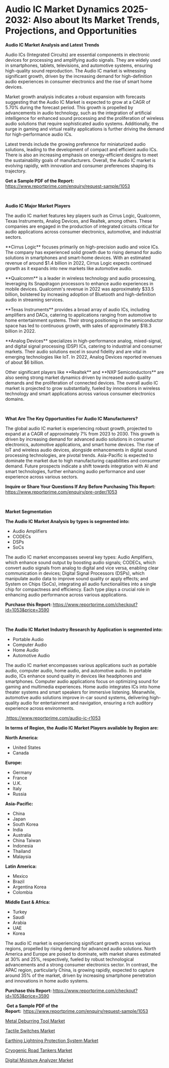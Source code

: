 <p><h1>Audio IC Market Dynamics 2025-2032: Also about Its Market Trends, Projections, and Opportunities</h1></p><p><strong>Audio IC Market Analysis and Latest Trends</strong></p>
<p><p>Audio ICs (Integrated Circuits) are essential components in electronic devices for processing and amplifying audio signals. They are widely used in smartphones, tablets, televisions, and automotive systems, ensuring high-quality sound reproduction. The Audio IC market is witnessing significant growth, driven by the increasing demand for high-definition audio experiences in consumer electronics and the rise of smart home devices.</p><p>Market growth analysis indicates a robust expansion with forecasts suggesting that the Audio IC Market is expected to grow at a CAGR of 5.70% during the forecast period. This growth is propelled by advancements in audio technology, such as the integration of artificial intelligence for enhanced sound processing and the proliferation of wireless audio solutions that require sophisticated audio systems. Additionally, the surge in gaming and virtual reality applications is further driving the demand for high-performance audio ICs.</p><p>Latest trends include the growing preference for miniaturized audio solutions, leading to the development of compact and efficient audio ICs. There is also an increasing emphasis on energy-efficient designs to meet the sustainability goals of manufacturers. Overall, the Audio IC market is evolving rapidly, with innovation and consumer preferences shaping its trajectory.</p></p>
<p><strong>Get a Sample PDF of the Report:&nbsp;</strong> <a href="https://www.reportprime.com/enquiry/request-sample/1053?utm_campaign=2660&utm_medium=2&utm_source=Github&utm_content=ia&utm_term=18032025&utm_id=audio-ic">https://www.reportprime.com/enquiry/request-sample/1053</a></p>
<p>&nbsp;</p>
<p><strong>Audio IC Major Market Players</strong></p>
<p><p>The audio IC market features key players such as Cirrus Logic, Qualcomm, Texas Instruments, Analog Devices, and Realtek, among others. These companies are engaged in the production of integrated circuits critical for audio applications across consumer electronics, automotive, and industrial sectors.</p><p>**Cirrus Logic** focuses primarily on high-precision audio and voice ICs. The company has experienced solid growth due to rising demand for audio solutions in smartphones and smart-home devices. With an estimated revenue of around $1.4 billion in 2022, Cirrus Logic expects continued growth as it expands into new markets like automotive audio.</p><p>**Qualcomm** is a leader in wireless technology and audio processing, leveraging its Snapdragon processors to enhance audio experiences in mobile devices. Qualcomm's revenue in 2022 was approximately $33.5 billion, bolstered by increasing adoption of Bluetooth and high-definition audio in streaming services.</p><p>**Texas Instruments** provides a broad array of audio ICs, including amplifiers and DACs, catering to applications ranging from automotive to home entertainment systems. Their strong positioning in the semiconductor space has led to continuous growth, with sales of approximately $18.3 billion in 2022.</p><p>**Analog Devices** specializes in high-performance analog, mixed-signal, and digital signal processing (DSP) ICs, catering to industrial and consumer markets. Their audio solutions excel in sound fidelity and are vital in emerging technologies like IoT. In 2022, Analog Devices reported revenues of about $6 billion.</p><p>Other significant players like **Realtek** and **NXP Semiconductors** are also seeing strong market dynamics driven by increased audio quality demands and the proliferation of connected devices. The overall audio IC market is projected to grow substantially, fueled by innovations in wireless technology and smart applications across various consumer electronics domains.</p></p>
<p>&nbsp;</p>
<p><strong>What Are The Key Opportunities For Audio IC Manufacturers?</strong></p>
<p><p>The global audio IC market is experiencing robust growth, projected to expand at a CAGR of approximately 7% from 2023 to 2030. This growth is driven by increasing demand for advanced audio solutions in consumer electronics, automotive applications, and smart home devices. The rise of IoT and wireless audio devices, alongside enhancements in digital sound processing technologies, are pivotal trends. Asia-Pacific is expected to dominate the market due to high manufacturing capabilities and consumer demand. Future prospects indicate a shift towards integration with AI and smart technologies, further enhancing audio performance and user experience across various sectors.</p></p>
<p><strong>Inquire or Share Your Questions If Any Before Purchasing This Report:</strong> <a href="https://www.reportprime.com/enquiry/pre-order/1053?utm_campaign=2660&utm_medium=2&utm_source=Github&utm_content=ia&utm_term=18032025&utm_id=audio-ic">https://www.reportprime.com/enquiry/pre-order/1053</a></p>
<p>&nbsp;</p>
<p><strong>Market Segmentation</strong></p>
<p><strong>The Audio IC Market Analysis by types is segmented into:</strong></p>
<p><ul><li>Audio Amplifiers</li><li>CODECs</li><li>DSPs</li><li>SoCs</li></ul></p>
<p><p>The audio IC market encompasses several key types: Audio Amplifiers, which enhance sound output by boosting audio signals; CODECs, which convert audio signals from analog to digital and vice versa, enabling clear communication in devices; Digital Signal Processors (DSPs), which manipulate audio data to improve sound quality or apply effects; and System on Chips (SoCs), integrating all audio functionalities into a single chip for compactness and efficiency. Each type plays a crucial role in enhancing audio performance across various applications.</p></p>
<p><strong>Purchase this Report:&nbsp;</strong><a href="https://www.reportprime.com/checkout?id=1053&price=3590&utm_campaign=2660&utm_medium=2&utm_source=Github&utm_content=ia&utm_term=18032025&utm_id=audio-ic">https://www.reportprime.com/checkout?id=1053&price=3590</a></p>
<p>&nbsp;</p>
<p><strong>The Audio IC Market Industry Research by Application is segmented into:</strong></p>
<p><ul><li>Portable Audio</li><li>Computer Audio</li><li>Home Audio</li><li>Automotive Audio</li></ul></p>
<p><p>The audio IC market encompasses various applications such as portable audio, computer audio, home audio, and automotive audio. In portable audio, ICs enhance sound quality in devices like headphones and smartphones. Computer audio applications focus on optimizing sound for gaming and multimedia experiences. Home audio integrates ICs into home theater systems and smart speakers for immersive listening. Meanwhile, automotive audio solutions improve in-car sound systems, delivering high-quality audio for entertainment and navigation, ensuring a rich auditory experience across environments.</p></p>
<p><a href="https://www.reportprime.com/audio-ic-r1053?utm_campaign=2660&utm_medium=2&utm_source=Github&utm_content=ia&utm_term=18032025&utm_id=audio-ic">&nbsp;https://www.reportprime.com/audio-ic-r1053</a></p>
<p><strong>In terms of Region, the Audio IC Market Players available by Region are:</strong></p>
<p>
    <p> <strong> North America: </strong>
        <ul>
            <li>United States</li>
            <li>Canada</li>
        </ul>
        </p> 
    <p> <strong> Europe: </strong>
        <ul>
            <li>Germany</li>
            <li>France</li>
            <li>U.K.</li>
            <li>Italy</li>
            <li>Russia</li>
        </ul>
        </p> 
    <p> <strong> Asia-Pacific: </strong>
        <ul>
            <li>China</li>
            <li>Japan</li>
            <li>South Korea</li>
            <li>India</li>
            <li>Australia</li>
            <li>China Taiwan</li>
            <li>Indonesia</li>
            <li>Thailand</li>
            <li>Malaysia</li>
        </ul>
        </p> 
    <p> <strong> Latin America: </strong>
        <ul>
            <li>Mexico</li>
            <li>Brazil</li>
            <li>Argentina Korea</li>
            <li>Colombia</li>
        </ul>
        </p> 
    <p> <strong> Middle East & Africa: </strong>
        <ul>
            <li>Turkey</li>
            <li>Saudi</li>
            <li>Arabia</li>
            <li>UAE</li>
            <li>Korea</li>
        </ul>
    </p>
    </p>
<p><p>The audio IC market is experiencing significant growth across various regions, propelled by rising demand for advanced audio solutions. North America and Europe are poised to dominate, with market shares estimated at 30% and 25%, respectively, fueled by robust technological advancements and a strong consumer electronics sector. In contrast, the APAC region, particularly China, is growing rapidly, expected to capture around 35% of the market, driven by increasing smartphone penetration and innovations in home audio systems.</p></p>
<p><strong>Purchase this Report: </strong><a href="https://www.reportprime.com/checkout?id=1053&price=3590&utm_campaign=2660&utm_medium=2&utm_source=Github&utm_content=ia&utm_term=18032025&utm_id=audio-ic">https://www.reportprime.com/checkout?id=1053&price=3590</a></p>
<p>&nbsp;<strong>Get a Sample PDF of the Report:&nbsp;&nbsp;</strong><a href="https://www.reportprime.com/enquiry/request-sample/1053?utm_campaign=2660&utm_medium=2&utm_source=Github&utm_content=ia&utm_term=18032025&utm_id=audio-ic">https://www.reportprime.com/enquiry/request-sample/1053</a></p>
<p><strong></strong></p>
<p><p><a href="https://www.linkedin.com/pulse/key-driving-factors-metal-deburring-tool-industry-striking-cagr-0epxe?utm_campaign=2660&utm_medium=2&utm_source=Github&utm_content=ia&utm_term=18032025&utm_id=audio-ic">Metal Deburring Tool Market</a></p><p><a href="https://github.com/ernierintzfu/Market-Research-Report-List-1/blob/main/tactile-switches-market.md?utm_campaign=2660&utm_medium=2&utm_source=Github&utm_content=ia&utm_term=18032025&utm_id=audio-ic">Tactile Switches Market</a></p><p><a href="https://github.com/kielbledeni0/Market-Research-Report-List-1/blob/main/earthing-lightning-protection-system-market.md?utm_campaign=2660&utm_medium=2&utm_source=Github&utm_content=ia&utm_term=18032025&utm_id=audio-ic">Earthing Lightning Protection System Market</a></p><p><a href="https://www.linkedin.com/pulse/cryogenic-road-tankers-market-segmentation-in-depth-analysis-ynxie?utm_campaign=2660&utm_medium=2&utm_source=Github&utm_content=ia&utm_term=18032025&utm_id=audio-ic">Cryogenic Road Tankers Market</a></p><p><a href="https://www.linkedin.com/pulse/growth-forecast-revenue-outlook-digital-moisture-analyzer-tzqge?utm_campaign=2660&utm_medium=2&utm_source=Github&utm_content=ia&utm_term=18032025&utm_id=audio-ic">Digital Moisture Analyzer Market</a></p></p>